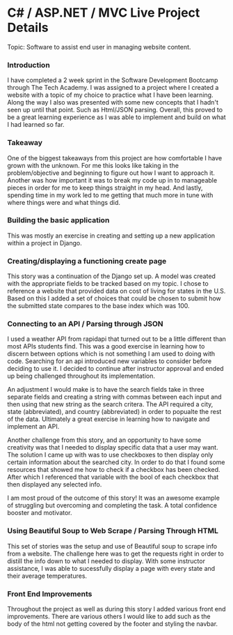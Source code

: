 # C# / ASP.NET / MVC Live Project Details
Topic: Software to assist end user in managing website content.

### Introduction
I have completed a 2 week sprint in the Software Development Bootcamp through The Tech Academy. I was assigned to a project where I created a website with a topic of my choice to practice what I have been learning. Along the way I also was presented with some new concepts that I hadn't seen up until that point. Such as Html/JSON parsing. Overall, this proved to be a great learning experience as I was able to implement and build on what I had learned so far.

### Takeaway
One of the biggest takeaways from this project are how comfortable I have grown with the unknown. For me this looks like taking in the problem/objective and beginning to figure out how I want to approach it. Another was how important it was to break my code up in to manageable pieces in order for me to keep things straight in my head. And lastly, spending time in my work led to me getting that much more in tune with where things were and what things did.

### Building the basic application
This was mostly an exercise in creating and setting up a new application within a project in Django.

### Creating/displaying a functioning create page
This story was a continuation of the Django set up. A model was created with the appropriate fields to be tracked based on my topic. I chose to reference a website that provided data on cost of living for states in the U.S. Based on this I added a set of choices that could be chosen to submit how the submitted state compares to the base index which was 100.


### Connecting to an API / Parsing through JSON
I used a weather API from rapidapi that turned out to be a little different than most APIs students find. This was a good exercise in learning how to discern between options which is not something I am used to doing with code. Searching for an api introduced new variables to consider before deciding to use it. I decided to continue after instructor approval and ended up being challenged throughout its implementation.

An adjustment I would make is to have the search fields take in three separate fields and creating a string with commas between each input and then using that new string as the search critera. The API required a city, state (abbreviated), and country (abbreviated) in order to popualte the rest of the data. Ultimately a great exercise in learning how to navigate and implement an API.

Another challenge from this story, and an opportunity to have some creativity was that I needed to display specific data that a user may want. The solution I came up with was to use checkboxes to then display only certain information about the searched city. In order to do that I found some resources that showed me how to check if a checkbox has been checked. After which I referenced that variable with the bool of each checkbox that then displayed any selected info.

I am most proud of the outcome of this story! It was an awesome example of struggling but overcoming and completing the task. A total confidence booster and motivator.



### Using Beautiful Soup to Web Scrape / Parsing Through HTML
This set of stories was the setup and use of Beautiful soup to scrape info from a website. The challenge here was to get the requests right in order to distill the info down to what I needed to display. With some instructor assistance, I was able to sucessfully display a page with every state and their average temperatures.


### Front End Improvements
Throughout the project as well as during this story I added various front end improvements. There are various others I would like to add such as the body of the html not getting covered by the footer and styling the navbar.
